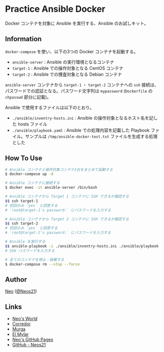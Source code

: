 # Practice Ansible Docker

Docker コンテナを対象に Ansible を実行する、Ansible のお試しキット。


## Information

`docker-compose` を使い、以下の3つの Docker コンテナを起動する。

- `ansible-server` : Ansible の実行環境となるコンテナ
- `target-1` : Ansible での操作対象となる CentOS コンテナ
- `target-2` : Ansible での捜査対象となる Debian コンテナ

`ansible-server` コンテナから `target-1` ・ `target-2` コンテナへの `ssh` 接続は、パスワードでの認証となる。パスワード文字列は `mypassword` (`Dockerfile` の `chpasswd` 部分に記載)。

Ansible で使用するファイルは以下のとおり。

- `./ansible/inventry-hosts.ini` : Ansible の操作対象となるホスト名を記した hosts ファイル
- `./ansible/playbook.yaml` : Ansible での処理内容を記載した Playbook ファイル。サンプルは `/tmp/ansible-docker-test.txt` ファイルを生成する処理とした


## How To Use

```sh
# Ansible コンテナと操作対象コンテナ2台をまとめて起動する
$ docker-compose up -d

# Ansible コンテナに接続する
$ docker exec -it ansible-server /bin/bash

# Ansible コンテナから Target 1 コンテナに SSH できるか確認する
$$ ssh target-1
# 初回のみ `yes` と回答する
# `root@target-1's password:` にパスワードを入力する

# Ansible コンテナから Target 2 コンテナに SSH できるか確認する
$$ ssh target-2
# 初回のみ `yes` と回答する
# `root@target-2's password:` にパスワードを入力する

# Ansible を実行する
$$ ansible-playbook -i ./ansible/inventry-hosts.ini ./ansible/playbook.yaml --ask-pass
# SSH パスワードを入力する

# 全てのコンテナを停止・破棄する
$ docker-compose rm --stop --force
```


## Author

[Neo](http://neo.s21.xrea.com/) ([@Neos21](https://twitter.com/Neos21))


## Links

- [Neo's World](http://neo.s21.xrea.com/)
- [Corredor](http://neos21.hatenablog.com/)
- [Murga](http://neos21.hatenablog.jp/)
- [El Mylar](http://neos21.hateblo.jp/)
- [Neo's GitHub Pages](https://neos21.github.io/)
- [GitHub - Neos21](https://github.com/Neos21/)
